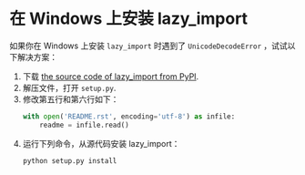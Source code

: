 # 在 Windows 上安装 lazy_import 

如果你在 Windows 上安装 `lazy_import` 时遇到了 `UnicodeDecodeError` ，试试以下解决方案：


1. 下载 [the source code of lazy_import from PyPI](https://pypi.org/project/lazy-import/#files).
2. 解压文件，打开 `setup.py`.
3. 修改第五行和第六行如下：
    ```python
    with open('README.rst', encoding='utf-8') as infile:
        readme = infile.read()
    ```
4. 运行下列命令，从源代码安装 lazy_import：
    ```bash
    python setup.py install
    ```
